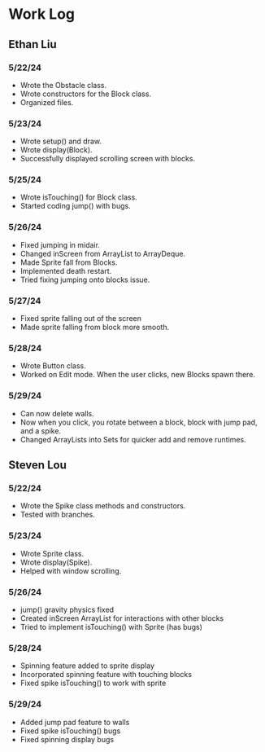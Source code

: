 # Work Log

## Ethan Liu

### 5/22/24
* Wrote the Obstacle class.
* Wrote constructors for the Block class.
* Organized files.

### 5/23/24
* Wrote setup() and draw.
* Wrote display(Block).
* Successfully displayed scrolling screen with blocks.

### 5/25/24
* Wrote isTouching() for Block class.
* Started coding jump() with bugs.

### 5/26/24
* Fixed jumping in midair.
* Changed inScreen from ArrayList to ArrayDeque.
* Made Sprite fall from Blocks.
* Implemented death restart.
* Tried fixing jumping onto blocks issue.

### 5/27/24
* Fixed sprite falling out of the screen
* Made sprite falling from block more smooth.

### 5/28/24
* Wrote Button class.
* Worked on Edit mode. When the user clicks, new Blocks spawn there.

### 5/29/24
* Can now delete walls.
* Now when you click, you rotate between a block, block with jump pad, and a spike.
* Changed ArrayLists into Sets for quicker add and remove runtimes.

## Steven Lou
### 5/22/24
* Wrote the Spike class methods and constructors.
* Tested with branches.

### 5/23/24
* Wrote Sprite class.
* Wrote display(Spike).
* Helped with window scrolling.

### 5/26/24
* jump() gravity physics fixed
* Created inScreen ArrayList for interactions with other blocks
* Tried to implement isTouching() with Sprite (has bugs)

### 5/28/24
* Spinning feature added to sprite display
* Incorporated spinning feature with touching blocks
* Fixed spike isTouching() to work with sprite

### 5/29/24
* Added jump pad feature to walls
* Fixed spike isTouching() bugs
* Fixed spinning display bugs